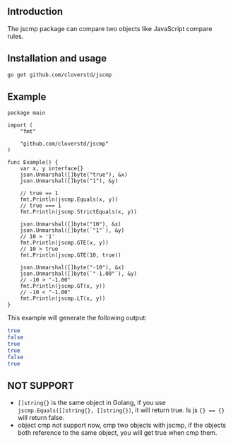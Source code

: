 
## Introduction

The jscmp package can compare two objects like JavaScript compare rules.

## Installation and usage

```bash
go get github.com/cloverstd/jscmp
```

## Example

```golang
package main

import (
	"fmt"

	"github.com/cloverstd/jscmp"
)

func Example() {
	var x, y interface{}
	json.Unmarshal([]byte("true"), &x)
	json.Unmarshal([]byte("1"), &y)

	// true == 1
	fmt.Println(jscmp.Equals(x, y))
	// true === 1
	fmt.Println(jscmp.StrictEquals(x, y))

	json.Unmarshal([]byte("10"), &x)
	json.Unmarshal([]byte(`"1"`), &y)
	// 10 > '1'
	fmt.Println(jscmp.GTE(x, y))
	// 10 > true
	fmt.Println(jscmp.GTE(10, true))

	json.Unmarshal([]byte("-10"), &x)
	json.Unmarshal([]byte(`"-1.00"`), &y)
	// -10 > "-1.00"
	fmt.Println(jscmp.GT(x, y))
	// -10 < "-1.00"
	fmt.Println(jscmp.LT(x, y))
}
```

This example will generate the following output:
```bash
true
false
true
true
false
true
```

## NOT SUPPORT

* `[]string{}` is the same object in Golang, if you use `jscmp.Equals([]string{}, []string{})`, it will return true. Is js `{} == {}` will return false.
* object cmp not support now, cmp two objects with jscmp, if the objects both reference to the same object, you will get true when cmp them.
